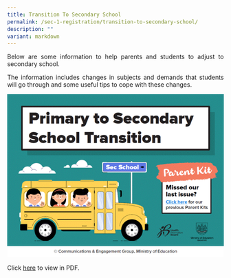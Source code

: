 ```yaml
---
title: Transition To Secondary School
permalink: /sec-1-registration/transition-to-secondary-school/
description: ""
variant: markdown
---
```

<p style="text-align: justify;">Below are some information to help parents and students to adjust to secondary school.</p>

<p style="text-align: justify;">The information includes changes in subjects and demands that students will go through and some useful tips to cope with these changes.</p>

![](/images/Sec%201%20Registration/Parent%20Kit%20-%20Pri%20To%20Sec%20Transition.gif)

Click <a href="/files/Sec%201%20Registration/Resource%20Kit_Parent%20Kit_Primary%20to%20Secondary%20Transition.pdf" target="_blank">here</a> to view in PDF.